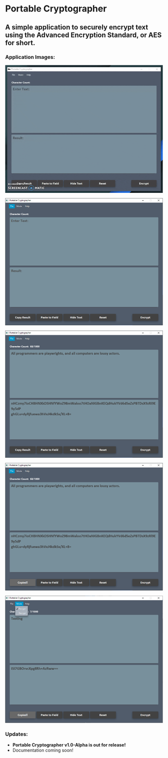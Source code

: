 # Portable Cryptographer

## A simple application to securely encrypt text using the Advanced Encryption Standard, or AES for short.

### Application Images:

![alt_text](https://github.com/manu-p-1/Portable-Cryptographer/blob/master/src/main/java/projects/encryptor/gui/GUI_Images/Application_Recording.gif)

![alt text](https://github.com/manu-p-1/Portable-Cryptographer/blob/master/src/main/java/projects/encryptor/gui/GUI_Images/Image1.PNG)

![alt text](https://github.com/manu-p-1/Portable-Cryptographer/blob/master/src/main/java/projects/encryptor/gui/GUI_Images/Image2.PNG)

![alt text](https://github.com/manu-p-1/Portable-Cryptographer/blob/master/src/main/java/projects/encryptor/gui/GUI_Images/Image3.PNG)

![alt text](https://github.com/manu-p-1/Portable-Cryptographer/blob/master/src/main/java/projects/encryptor/gui/GUI_Images/Image4.png)

### Updates:
- **Portable Cryptographer v1.0-Alpha is out for release!**
- Documentation coming soon!


